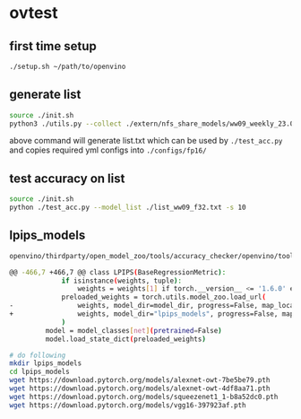 # ovtest

## first time setup
```bash
./setup.sh ~/path/to/openvino
```

## generate list

```bash
source ./init.sh
python3 ./utils.py --collect ./extern/nfs_share_models/ww09_weekly_23.0.0-9828-4fd38844a28-API2.0-FP16  --to ./configs/fp16/
```

above command will generate list.txt which can be used by `./test_acc.py` and copies required yml configs into `./configs/fp16/`

## test accuracy on list

```bash
source ./init.sh
python ./test_acc.py --model_list ./list_ww09_f32.txt -s 10
```

## lpips_models

```bash
openvino/thirdparty/open_model_zoo/tools/accuracy_checker/openvino/tools/accuracy_checker/metrics/image_quality_assessment.py

@@ -466,7 +466,7 @@ class LPIPS(BaseRegressionMetric):
             if isinstance(weights, tuple):
                 weights = weights[1] if torch.__version__ <= '1.6.0' else weights[0]
             preloaded_weights = torch.utils.model_zoo.load_url(
-                weights, model_dir=model_dir, progress=False, map_location='cpu'
+                weights, model_dir="lpips_models", progress=False, map_location='cpu'
             )
         model = model_classes[net](pretrained=False)
         model.load_state_dict(preloaded_weights)

# do following
mkdir lpips_models
cd lpips_models
wget https://download.pytorch.org/models/alexnet-owt-7be5be79.pth
wget https://download.pytorch.org/models/alexnet-owt-4df8aa71.pth
wget https://download.pytorch.org/models/squeezenet1_1-b8a52dc0.pth
wget https://download.pytorch.org/models/vgg16-397923af.pth

```